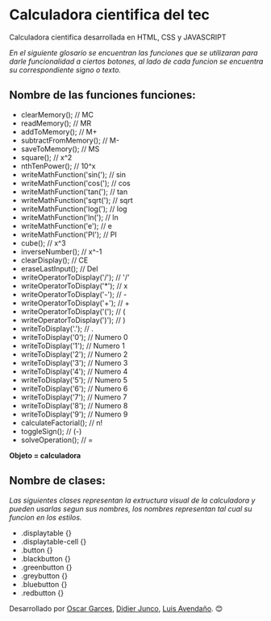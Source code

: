 # Calculadora cientifica del tec
Calculadora cientifica desarrollada en HTML,  CSS y JAVASCRIPT

_En el siguiente glosario se encuentran las funciones que se utilizaran para darle funcionalidad 
a ciertos botones, al lado de cada funcion se encuentra su correspondiente signo o texto._

## Nombre de las funciones funciones:
* clearMemory(); // MC
* readMemory(); // MR
* addToMemory(); // M+
* subtractFromMemory(); // M-
* saveToMemory(); // MS
* square(); // x^2
* nthTenPower(); // 10^x
* writeMathFunction('sin('); // sin
* writeMathFunction('cos('); // cos
* writeMathFunction('tan('); // tan
* writeMathFunction('sqrt('); // sqrt
* writeMathFunction('log('); // log
* writeMathFunction('ln('); // ln
* writeMathFunction('e'); // e
* writeMathFunction('PI'); // PI
* cube(); // x^3
* inverseNumber(); // x^-1
* clearDisplay(); // CE
* eraseLastInput(); // Del
* writeOperatorToDisplay('/'); // '/'
* writeOperatorToDisplay('*'); // x
* writeOperatorToDisplay('-'); // -
* writeOperatorToDisplay('+'); // +
* writeOperatorToDisplay('('); // (
* writeOperatorToDisplay(')'); // )
* writeToDisplay('.'); // .
* writeToDisplay('0'); // Numero 0
* writeToDisplay('1'); // Numero 1
* writeToDisplay('2'); // Numero 2
* writeToDisplay('3'); // Numero 3
* writeToDisplay('4'); // Numero 4
* writeToDisplay('5'); // Numero 5
* writeToDisplay('6'); // Numero 6
* writeToDisplay('7'); // Numero 7
* writeToDisplay('8'); // Numero 8
* writeToDisplay('9'); // Numero 9
* calculateFactorial(); // n!
* toggleSign(); // (-)
* solveOperation(); // =

**Objeto = calculadora**

## Nombre de clases:

_Las siguientes clases representan la extructura visual de la calculadora y pueden usarlas segun sus nombres, los nombres 
representan tal cual su funcion en los estilos._

* .displaytable {}
* .displaytable-cell {}
* .button {}
* .blackbutton {}
* .greenbutton {}
* .greybutton {}
* .bluebutton {}
* .redbutton {}

Desarrollado por [Oscar Garces](https://github.com/Deprimaria), [Didier Junco](https://github.com/DavidDidier), [Luis Avendaño](https://github.com/Lu9999-lu). 😊
